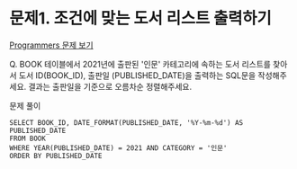 # 문제1. 조건에 맞는 도서 리스트 출력하기 
[Programmers 문제 보기](https://school.programmers.co.kr/learn/courses/30/lessons/144853)

Q. BOOK 테이블에서 2021년에 출판된 '인문' 카테고리에 속하는 도서 리스트를 찾아서 도서 ID(BOOK_ID), 출판일 (PUBLISHED_DATE)을 출력하는 SQL문을 작성해주세요.
결과는 출판일을 기준으로 오름차순 정렬해주세요.

문제 풀이
```mysql
SELECT BOOK_ID, DATE_FORMAT(PUBLISHED_DATE, '%Y-%m-%d') AS PUBLISHED_DATE
FROM BOOK
WHERE YEAR(PUBLISHED_DATE) = 2021 AND CATEGORY = '인문'
ORDER BY PUBLISHED_DATE
```
